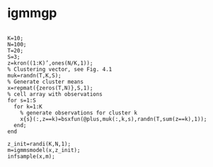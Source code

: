 # igmmgp

<code>
K=10;
N=100;
T=20;
S=3;
z=kron((1:K)’,ones(N/K,1));
% Clustering vector, see Fig. 4.1
muk=randn(T,K,S);
% Generate cluster means
x=repmat({zeros(T,N)},S,1);
% cell array with observations
for s=1:S
  for k=1:K
    % generate observations for cluster k
    x{s}(:,z==k)=bsxfun(@plus,muk(:,k,s),randn(T,sum(z==k),1));
  end;
end
</code>

<code>
z_init=randi(K,N,1);
m=igmmsmodel(x,z_init);
infsample(x,m);
</code>
